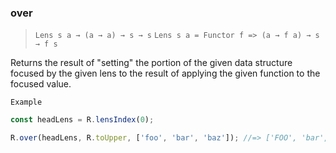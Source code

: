 ### over

> ```Lens s a → (a → a) → s → s```
> ```Lens s a = Functor f => (a → f a) → s → f s```

Returns the result of "setting" the portion of the given data structure focused by the given lens to the result of applying the given function to the focused value.

`Example`

```js
const headLens = R.lensIndex(0);

R.over(headLens, R.toUpper, ['foo', 'bar', 'baz']); //=> ['FOO', 'bar', 'baz']
```